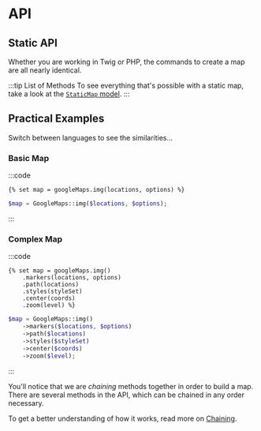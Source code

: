 # API

## Static API

Whether you are working in Twig or PHP, the commands to create a map are all nearly identical.

:::tip List of Methods
To see everything that's possible with a static map, take a look at the [`StaticMap` model](/models/static-map-model/).
:::

## Practical Examples

Switch between languages to see the similarities...

### Basic Map

:::code
```twig
{% set map = googleMaps.img(locations, options) %}
```
```php
$map = GoogleMaps::img($locations, $options);
```
:::

### Complex Map

:::code
```twig
{% set map = googleMaps.img()
    .markers(locations, options)
    .path(locations)
    .styles(styleSet)
    .center(coords)
    .zoom(level) %}
```
```php
$map = GoogleMaps::img()
    ->markers($locations, $options)
    ->path($locations)
    ->styles($styleSet)
    ->center($coords)
    ->zoom($level);
```
:::

You'll notice that we are _chaining_ methods together in order to build a map. There are several methods in the API, which can be chained in any order necessary.

To get a better understanding of how it works, read more on [Chaining](/static-maps/chaining/).
